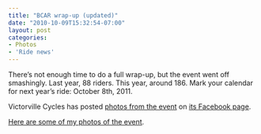 ```yaml
---
title: "BCAR wrap-up (updated)"
date: "2010-10-09T15:32:54-07:00"
layout: post
categories:
- Photos
- 'Ride news'
---
```


There’s not enough time to do a full wrap-up, but the event went off smashingly. Last year, 88 riders. This year, around 186. Mark your calendar for next year’s ride: October 8th, 2011.  
  
Victorville Cycles has posted [photos from the event](http://www.facebook.com/album.php?aid=27527&id=108757935833450&page=2) on [its Facebook page](http://www.facebook.com/pages/Victorville-CA/Victorville-Cycles/108757935833450).

[Here are some of my photos of the event](https://www.dropbox.com/sh/o2d8aqw31tp41sb/AAAVjXklIf8MynFX8rj3Tnf6a?dl=0).